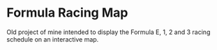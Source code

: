 # Formula Racing Map

Old project of mine intended to display the Formula E, 1, 2 and 3 racing schedule on an interactive map.
